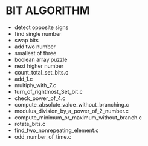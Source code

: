 BIT ALGORITHM
==========================
- detect opposite signs
- find single number
- swap bits
- add two number
- smallest of three
- boolean array puzzle
- next higher number
- count_total_set_bits.c
- add_1.c
- multiply_with_7.c
- turn_of_rightmost_Set_bit.c
- check_power_of_4.c
- compute_absolute_value_without_branching.c
- modulus_division_by_a_power_of_2_number.c
- compute_minimum_or_maximum_without_branch.c
- rotate_bits.c
- find_two_nonrepeating_element.c
- odd_number_of_time.c
